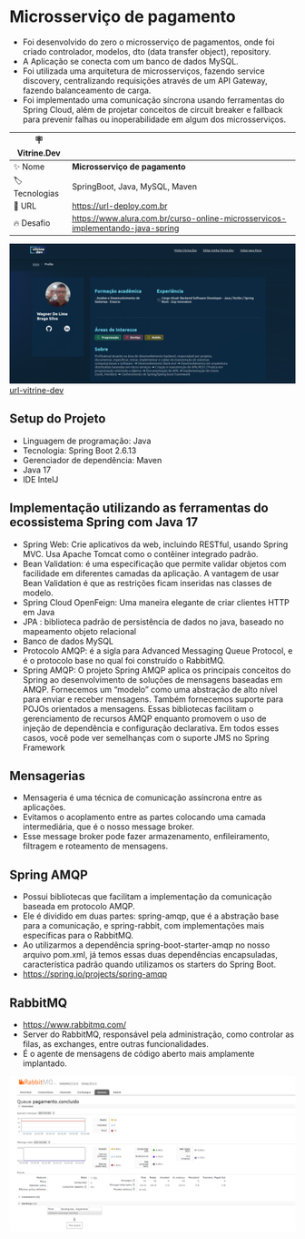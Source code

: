 # Microsserviço de pagamento

* Foi desenvolvido do zero o microsserviço de pagamentos, onde foi criado controlador, modelos, dto (data transfer object), repository.
* A Aplicação se conecta com um banco de dados MySQL.
* Foi utilizada uma arquitetura de microsserviços, fazendo service discovery, centralizando requisições através de um API Gateway, fazendo balanceamento de carga.
* Foi implementado uma comunicação síncrona usando ferramentas do Spring Cloud, além de projetar conceitos de circuit breaker e fallback para prevenir falhas ou inoperabilidade em algum dos microsserviços.

| :placard: Vitrine.Dev |     |
| -------------  | --- |
| :sparkles: Nome        | **Microsserviço de pagamento**
| :label: Tecnologias | SpringBoot, Java, MySQL, Maven
| :rocket: URL         | https://url-deploy.com.br
| :fire: Desafio     | https://www.alura.com.br/curso-online-microsservicos-implementando-java-spring

<!-- Inserir imagem com a #vitrinedev ao final do link -->
![alter-text](./images/ms-vitrine.png)
[url-vitrine-dev](https://cursos.alura.com.br/vitrinedev/wagner-sistemalima)


## Setup do Projeto
* Linguagem de programação: Java
* Tecnologia: Spring Boot 2.6.13
* Gerenciador de dependência: Maven
* Java 17
* IDE IntelJ

## Implementação utilizando as ferramentas do ecossistema Spring com Java 17
* Spring Web: Crie aplicativos da web, incluindo RESTful, usando Spring MVC. Usa Apache Tomcat como o contêiner integrado padrão.
* Bean Validation: é uma especificação que permite validar objetos com facilidade em diferentes camadas da aplicação. A vantagem de usar Bean Validation é que as restrições ficam inseridas nas classes de modelo.
* Spring Cloud OpenFeign: Uma maneira elegante de criar clientes HTTP em Java
* JPA : biblioteca padrão de persistência de dados no java, baseado no mapeamento objeto relacional
* Banco de dados MySQL
* Protocolo AMQP: é a sigla para Advanced Messaging Queue Protocol, e é o protocolo base no qual foi construído o RabbitMQ.
* Spring AMQP: O projeto Spring AMQP aplica os principais conceitos do Spring ao desenvolvimento de soluções de mensagens baseadas em AMQP. Fornecemos um “modelo” como uma abstração de alto nível para enviar e receber mensagens. Também fornecemos suporte para POJOs orientados a mensagens. Essas bibliotecas facilitam o gerenciamento de recursos AMQP enquanto promovem o uso de injeção de dependência e configuração declarativa. Em todos esses casos, você pode ver semelhanças com o suporte JMS no Spring Framework

## Mensagerias

* Mensageria é uma técnica de comunicação assíncrona entre as aplicações.
* Evitamos o acoplamento entre as partes colocando uma camada intermediária, que é o nosso message broker.
* Esse message broker pode fazer armazenamento, enfileiramento, filtragem e roteamento de mensagens.

## Spring AMQP

* Possui bibliotecas que facilitam a implementação da comunicação baseada em protocolo AMQP.
* Ele é dividido em duas partes: spring-amqp, que é a abstração base para a comunicação, e spring-rabbit, com implementações mais específicas para o RabbitMQ.
* Ao utilizarmos a dependência spring-boot-starter-amqp no nosso arquivo pom.xml, já temos essas duas dependências encapsuladas, característica padrão quando utilizamos os starters do Spring Boot.
* https://spring.io/projects/spring-amqp

## RabbitMQ
* https://www.rabbitmq.com/
* Server do RabbitMQ, responsável pela administração, como controlar as filas, as exchanges, entre outras funcionalidades.
* É o agente de mensagens de código aberto mais amplamente implantado.

![alter-text](./images/rabbitMQ-produces.png)
